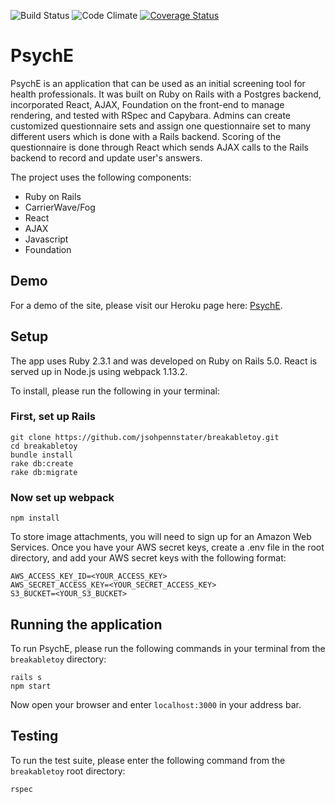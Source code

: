 ![Build Status](https://codeship.com/projects/17f0efc0-7606-0134-a20a-02a0cff8dcbf/status?branch=master)
![Code Climate](https://codeclimate.com/github/jsohpennstater/breakabletoy.png)
[![Coverage Status](https://coveralls.io/repos/github/jsohpennstater/breakabletoy/badge.svg?branch=master)](https://coveralls.io/github/jsohpennstater/breakabletoy?branch=master)

# PsychE
PsychE is an application that can be used as an initial screening tool for health professionals. It was built on Ruby on Rails with a Postgres backend, incorporated React, AJAX, Foundation on the front-end to manage rendering, and tested with RSpec and Capybara. Admins can create customized questionnaire sets and assign one questionnaire set to many different users which is done with a Rails backend. Scoring of the questionnaire is done through React which sends AJAX calls to the Rails backend to record and update user's answers.

The project uses the following components:

* Ruby on Rails
* CarrierWave/Fog
* React
* AJAX
* Javascript
* Foundation

## Demo
For a demo of the site, please visit our Heroku page here: [PsychE](http://psychelaunch.herokuapp.com/).


## Setup
The app uses Ruby 2.3.1 and was developed on Ruby on Rails 5.0.  React is served up
in Node.js using webpack 1.13.2.

To install, please run the following in your terminal:

### First, set up Rails
```
git clone https://github.com/jsohpennstater/breakabletoy.git
cd breakabletoy
bundle install
rake db:create
rake db:migrate
```

### Now set up webpack
`npm install`

To store image attachments, you will need to sign up for an Amazon Web Services.
Once you have your AWS secret keys, create a .env file in the root directory,
and add your AWS secret keys with the following format:

```
AWS_ACCESS_KEY_ID=<YOUR_ACCESS_KEY>
AWS_SECRET_ACCESS_KEY=<YOUR_SECRET_ACCESS_KEY>
S3_BUCKET=<YOUR_S3_BUCKET>
```

## Running the application
To run PsychE, please run the following commands in your terminal from the
`breakabletoy` directory:

```
rails s
npm start
```

Now open your browser and enter `localhost:3000` in your address bar.

## Testing
To run the test suite, please enter the following command from the `breakabletoy`
root directory:

`rspec`
